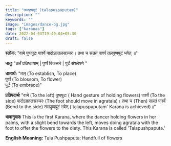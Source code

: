 ```yaml
---
title: "तलपुष्पपुटं (talapuṣpapuṭaṃ)"
description: ""
keywords: ""
image: "images/dance-bg.jpg"
tags: ["karanas"]
date: 2022-04-03T19:49:04+05:30
draft: false
---
```


**श्लोक:**
"वामे पुष्पपुटः पार्श्वे पादोऽग्रतलसञ्चरः। 
तथा च सन्नतं पार्श्वं तलपुष्पपुटं भवेत् ॥"

**धातुः**
"तलँ प्रतिष्ठायाम् | पुष्पँ विकसने | 
पुटँ संश्लेषणे "

**धात्वर्थ:**
"तल्  (To establish, To place)  
पुष्पँ (To blossom, To flower)   
पुटँ (To embrace)"

**प्रतिपदार्थः**
"वामे (To the left) पुष्पपुटः ( Hand gesture of holding flowers) पार्श्वे (To the side) पादोऽग्रतलसञ्चरः (The foot should move in agratala)। 
तथा च (Then) सन्नतं पार्श्वं (Bend to the side) तलपुष्पपुटं भवेत् ('talapuṣpapuṭaṃ' Karana is achieved)॥"

**भावानुवादः**
This is the first Karana, where the dancer holding flowers in her palms, with a slight bend towards the left, moves doing agratala with the foot to offer the flowers to the diety. This Karana is called 'Talapushpaputa.'

**English Meaning:**
Tala Pushpaputa: Handfull of flowers 

